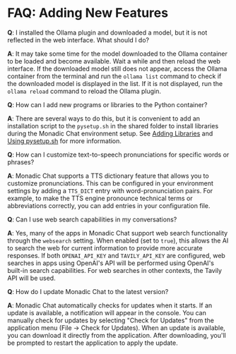 # FAQ: Adding New Features

**Q**: I installed the Ollama plugin and downloaded a model, but it is not reflected in the web interface. What should I do?

**A**: It may take some time for the model downloaded to the Ollama container to be loaded and become available. Wait a while and then reload the web interface. If the downloaded model still does not appear, access the Ollama container from the terminal and run the `ollama list` command to check if the downloaded model is displayed in the list. If it is not displayed, run the `ollama reload` command to reload the Ollama plugin.

**Q**: How can I add new programs or libraries to the Python container?

**A**: There are several ways to do this, but it is convenient to add an installation script to the `pysetup.sh` in the shared folder to install libraries during the Monadic Chat environment setup. See [Adding Libraries](../docker-integration/python-container.md#adding-programs-and-libraries) and [Using pysetup.sh](../docker-integration/python-container.md#usage-of-pysetupsh) for more information.

**Q**: How can I customize text-to-speech pronunciations for specific words or phrases?

**A**: Monadic Chat supports a TTS dictionary feature that allows you to customize pronunciations. This can be configured in your environment settings by adding a `TTS_DICT` entry with word-pronunciation pairs. For example, to make the TTS engine pronounce technical terms or abbreviations correctly, you can add entries in your configuration file.

**Q**: Can I use web search capabilities in my conversations?

**A**: Yes, many of the apps in Monadic Chat support web search functionality through the `websearch` setting. When enabled (set to `true`), this allows the AI to search the web for current information to provide more accurate responses. If both `OPENAI_API_KEY` and `TAVILY_API_KEY` are configured, web searches in apps using OpenAI's API will be performed using OpenAI's built-in search capabilities. For web searches in other contexts, the Tavily API will be used.

**Q**: How do I update Monadic Chat to the latest version?

**A**: Monadic Chat automatically checks for updates when it starts. If an update is available, a notification will appear in the console. You can manually check for updates by selecting "Check for Updates" from the application menu (File → Check for Updates). When an update is available, you can download it directly from the application. After downloading, you'll be prompted to restart the application to apply the update.
